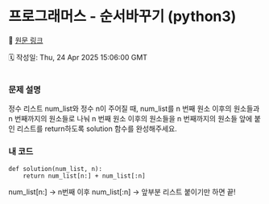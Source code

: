 # 프로그래머스 - 순서바꾸기 (python3)

🔗 [원문 링크](https://velog.io/@tjeudeud/%ED%94%84%EB%A1%9C%EA%B7%B8%EB%9E%98%EB%A8%B8%EC%8A%A4-%EC%88%9C%EC%84%9C%EB%B0%94%EA%BE%B8%EA%B8%B0)

🗓 작성일: Thu, 24 Apr 2025 15:06:00 GMT

<p><img alt="" src="https://velog.velcdn.com/images/tjeudeud/post/b0dfb1f6-ee3f-4513-9bc6-db920587a99d/image.png" /></p>
<h3 id="문제-설명">문제 설명</h3>
<p>정수 리스트 num_list와 정수 n이 주어질 때, num_list를 n 번째 원소 이후의 원소들과 n 번째까지의 원소들로 나눠 n 번째 원소 이후의 원소들을 n 번째까지의 원소들 앞에 붙인 리스트를 return하도록 solution 함수를 완성해주세요.</p>
<h3 id="내-코드">내 코드</h3>
<pre><code>def solution(num_list, n):
    return num_list[n:] + num_list[:n]
</code></pre><blockquote>
</blockquote>
<p>num_list[n:] → n번째 이후
num_list[:n] → 앞부분
리스트 붙이기만 하면 끝!</p>